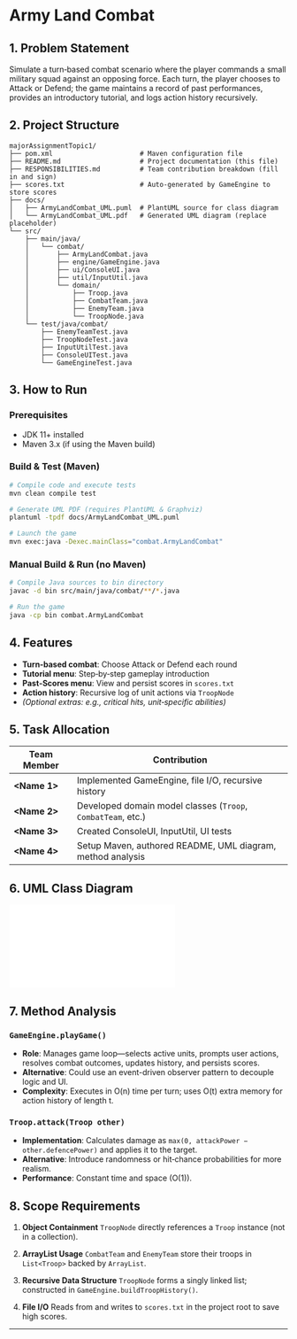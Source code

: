 # Army Land Combat

<!-- NOTE: Rephrase this title and introduction in your own style before submission -->

## 1. Problem Statement

<!-- NOTE: Describe the game objectives in your own words to avoid direct AI-generated phrasing -->

Simulate a turn‑based combat scenario where the player commands a small military squad against an opposing force. Each turn, the player chooses to Attack or Defend; the game maintains a record of past performances, provides an introductory tutorial, and logs action history recursively.

## 2. Project Structure

<!-- NOTE: Adapt directory names or descriptions if you reorganize folders locally -->

```
majorAssignmentTopic1/
├── pom.xml                      # Maven configuration file
├── README.md                    # Project documentation (this file)
├── RESPONSIBILITIES.md          # Team contribution breakdown (fill in and sign)
├── scores.txt                   # Auto-generated by GameEngine to store scores
├── docs/
│   ├── ArmyLandCombat_UML.puml  # PlantUML source for class diagram
│   └── ArmyLandCombat_UML.pdf   # Generated UML diagram (replace placeholder)
└── src/
    ├── main/java/
    │   └── combat/
    │       ├── ArmyLandCombat.java
    │       ├── engine/GameEngine.java
    │       ├── ui/ConsoleUI.java
    │       ├── util/InputUtil.java
    │       └── domain/
    │           ├── Troop.java
    │           ├── CombatTeam.java
    │           ├── EnemyTeam.java
    │           └── TroopNode.java
    └── test/java/combat/
        ├── EnemyTeamTest.java
        ├── TroopNodeTest.java
        ├── InputUtilTest.java
        ├── ConsoleUITest.java
        └── GameEngineTest.java
```

## 3. How to Run

### Prerequisites

<!-- NOTE: Confirm version numbers and tooling are correct -->

* JDK 11+ installed
* Maven 3.x (if using the Maven build)

### Build & Test (Maven)

```bash
# Compile code and execute tests
mvn clean compile test

# Generate UML PDF (requires PlantUML & Graphviz)
plantuml -tpdf docs/ArmyLandCombat_UML.puml

# Launch the game
mvn exec:java -Dexec.mainClass="combat.ArmyLandCombat"
```

### Manual Build & Run (no Maven)

```bash
# Compile Java sources to bin directory
javac -d bin src/main/java/combat/**/*.java

# Run the game
java -cp bin combat.ArmyLandCombat
```

## 4. Features

<!-- NOTE: Rewrite feature descriptions to reflect your own phrasing -->

* **Turn‑based combat**: Choose Attack or Defend each round
* **Tutorial menu**: Step‑by‑step gameplay introduction
* **Past‑Scores menu**: View and persist scores in `scores.txt`
* **Action history**: Recursive log of unit actions via `TroopNode`
* *(Optional extras: e.g., critical hits, unit‑specific abilities)*

## 5. Task Allocation

<!-- NOTE: Replace placeholders with actual team member names and details -->

| Team Member   | Contribution                                                 |
| ------------- | ------------------------------------------------------------ |
| **\<Name 1>** | Implemented GameEngine, file I/O, recursive history          |
| **\<Name 2>** | Developed domain model classes (`Troop`, `CombatTeam`, etc.) |
| **\<Name 3>** | Created ConsoleUI, InputUtil, UI tests                       |
| **\<Name 4>** | Setup Maven, authored README, UML diagram, method analysis   |

## 6. UML Class Diagram

<!-- NOTE: Replace placeholder with your generated PDF diagram -->

![Class Diagram](docs/ArmyLandCombat_UML.pdf)

## 7. Method Analysis

### `GameEngine.playGame()`

<!-- NOTE: Write this in your own style, explaining logic and alternatives -->

* **Role**: Manages game loop—selects active units, prompts user actions, resolves combat outcomes, updates history, and persists scores.
* **Alternative**: Could use an event-driven observer pattern to decouple logic and UI.
* **Complexity**: Executes in O(n) time per turn; uses O(t) extra memory for action history of length t.

### `Troop.attack(Troop other)`

<!-- NOTE: Rephrase this damage calculation description -->

* **Implementation**: Calculates damage as `max(0, attackPower − other.defencePower)` and applies it to the target.
* **Alternative**: Introduce randomness or hit‑chance probabilities for more realism.
* **Performance**: Constant time and space (O(1)).

## 8. Scope Requirements

<!-- NOTE: Ensure this matches your code comments and evidence -->

1. **Object Containment**
   `TroopNode` directly references a `Troop` instance (not in a collection).

2. **ArrayList Usage**
   `CombatTeam` and `EnemyTeam` store their troops in `List<Troop>` backed by `ArrayList`.

3. **Recursive Data Structure**
   `TroopNode` forms a singly linked list; constructed in `GameEngine.buildTroopHistory()`.

4. **File I/O**
   Reads from and writes to `scores.txt` in the project root to save high scores.

---

<!-- NOTE: Proofread and remove these NOTE comments, and rewrite sections in your own words before Turnitin submission -->

